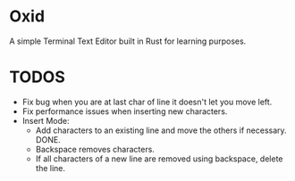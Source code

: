 # Oxid

A simple Terminal Text Editor built in Rust for learning purposes.

# TODOS
- Fix bug when you are at last char of line it doesn't let you move left.
- Fix performance issues when inserting new characters.
- Insert Mode:
    * Add characters to an existing line and move the others if necessary. DONE.
    * Backspace removes characters.
    * If all characters of a new line are removed using backspace, delete the line.
